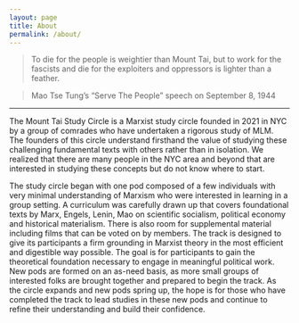 ```yaml
---
layout: page
title: About
permalink: /about/
---
```


> To die for the people is weightier than Mount Tai, but to work for the fascists and die for the exploiters and oppressors is lighter than a feather.

> Mao Tse Tung’s “Serve The People” speech on September 8, 1944

---

The Mount Tai Study Circle is a Marxist study circle founded in 2021 in NYC by a group of comrades who have undertaken a rigorous study of MLM. The founders of this circle understand firsthand the value of studying these challenging fundamental texts with others rather than in isolation. We realized that there are many people in the NYC area and beyond that are interested in studying these concepts but do not know where to start. 

The study circle began with one pod composed of a few individuals with very minimal understanding of Marxism who were interested in learning in a group setting. A curriculum was carefully drawn up that covers foundational texts by Marx, Engels, Lenin, Mao on scientific socialism, political economy and historical materialism. There is also room for supplemental material including films that can be voted on by members. The track is designed to give its participants a firm grounding in Marxist theory in the most efficient and digestible way possible. The goal is for participants to gain the theoretical foundation necessary to engage in meaningful political work. New pods are formed on an as-need basis, as more small groups of interested folks are brought together and prepared to begin the track. As the circle expands and new pods spring up, the hope is for those who have completed the track to lead studies in these new pods and continue to refine their understanding and build their confidence. 
